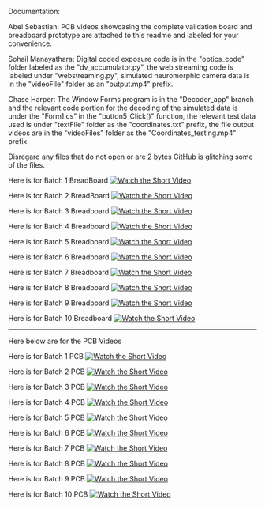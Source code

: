 Documentation:

Abel Sebastian: PCB videos showcasing the complete validation board and breadboard prototype are attached to this readme and labeled for your convenience. 

Sohail Manayathara: Digital coded exposure code is in the "optics_code" folder labeled as the "dv_accumulator.py", the web streaming code is labeled under "webstreaming.py", simulated neuromorphic camera data is in the "videoFile" folder as an "output.mp4" prefix. 

Chase Harper: The Window Forms program is in the "Decoder_app" branch and the relevant code portion for the decoding of the simulated data is under the "Form1.cs" in the "button5_Click()" function, the relevant test data used is under "textFile" folder as the "coordinates.txt" prefix, the file output videos are in the "videoFiles" folder as the "Coordinates_testing.mp4" prefix. 

Disregard any files that do not open or are 2 bytes GitHub is glitching some of the files. 

Here  is for Batch 1 BreadBoard 
[![Watch the Short Video](https://img.youtube.com/vi/XOz2v1Za3MA/0.jpg)](https://youtube.com/shorts/XOz2v1Za3MA)

Here  is for Batch 2 BreadBoard 
[![Watch the Short Video](https://img.youtube.com/vi/3nuN-8ko4jY/0.jpg)](https://youtube.com/shorts/3nuN-8ko4jY)

Here  is for Batch 3 Breadboard
[![Watch the Short Video](https://img.youtube.com/vi/mDQK586Tozo/0.jpg)](https://youtube.com/shorts/mDQK586Tozo)

Here  is for Batch 4 Breadboard
[![Watch the Short Video](https://img.youtube.com/vi/vQlaJy6vYCI/0.jpg)](https://youtube.com/shorts/vQlaJy6vYCI)

Here  is for Batch 5 Breadboard 
[![Watch the Short Video](https://img.youtube.com/vi/xyKN46rmjek/0.jpg)](https://youtube.com/shorts/xyKN46rmjek)

Here  is for Batch 6 Breadboard
[![Watch the Short Video](https://img.youtube.com/vi/HTqx0LXTKsc/0.jpg)](https://youtube.com/shorts/HTqx0LXTKsc)

Here  is for Batch 7 Breadboard
[![Watch the Short Video](https://img.youtube.com/vi/twlZ2EfxbOA/0.jpg)](https://youtube.com/shorts/twlZ2EfxbOA)

Here is for Batch 8 Breadboard
[![Watch the Short Video](https://img.youtube.com/vi/qP-8o1thp-M/0.jpg)](https://youtube.com/shorts/qP-8o1thp-M)

Here  is for Batch 9 Breadboard
[![Watch the Short Video](https://img.youtube.com/vi/OD6mtBVJ6ww/0.jpg)](https://youtube.com/shorts/OD6mtBVJ6ww)

Here is for Batch 10 Breadboard
[![Watch the Short Video](https://img.youtube.com/vi/VAAz_IjGKfM/0.jpg)](https://youtube.com/shorts/VAAz_IjGKfM)

-------------------------------------------------------------------------------------------------------------------
Here below are for the PCB Videos

Here is for Batch 1 PCB
[![Watch the Short Video](https://img.youtube.com/vi/b7xvCPxdzJk/0.jpg)](https://youtube.com/shorts/b7xvCPxdzJk)

Here is for Batch 2 PCB
[![Watch the Short Video](https://img.youtube.com/vi/hH08x014aDs/0.jpg)](https://youtube.com/shorts/hH08x014aDs)

Here is for Batch 3 PCB
[![Watch the Short Video](https://img.youtube.com/vi/QDNda5h3XIA/0.jpg)](https://youtube.com/shorts/QDNda5h3XIA)

Here is for Batch 4 PCB
[![Watch the Short Video](https://img.youtube.com/vi/A-XYVLqE234/0.jpg)](https://youtube.com/shorts/A-XYVLqE234)

Here is for Batch 5 PCB
[![Watch the Short Video](https://img.youtube.com/vi/SUoRGgbdXKI/0.jpg)](https://youtube.com/shorts/SUoRGgbdXKI)

Here is for Batch 6 PCB
[![Watch the Short Video](https://img.youtube.com/vi/h7J-_zu42-k/0.jpg)](https://youtube.com/shorts/h7J-_zu42-k)

Here is for Batch 7 PCB
[![Watch the Short Video](https://img.youtube.com/vi/HuemzIRkkwQ/0.jpg)](https://youtube.com/shorts/HuemzIRkkwQ)

Here is for Batch 8 PCB
[![Watch the Short Video](https://img.youtube.com/vi/9gPn471x25A/0.jpg)](https://youtube.com/shorts/9gPn471x25A)

Here is for Batch 9 PCB
[![Watch the Short Video](https://img.youtube.com/vi/2rD3FLWOPRg/0.jpg)](https://youtube.com/shorts/2rD3FLWOPRg)

Here is for Batch 10 PCB
[![Watch the Short Video](https://img.youtube.com/vi/Ctue8Mee23c/0.jpg)](https://youtube.com/shorts/Ctue8Mee23c)


